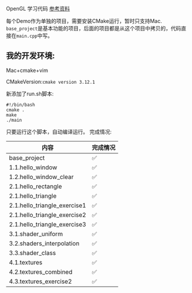 OpenGL 学习代码
[参考资料](https://learnopengl-cn.github.io/)

每个Demo作为单独的项目，需要安装CMake运行，暂时只支持Mac.
`base_project`是基本功能的项目，后面的项目都是从这个项目中拷贝的，代码直接在`main.cpp`中写。
## 我的开发环境:
Mac+cmake+vim

CMakeVersion:`cmake version 3.12.1`

新添加了run.sh脚本:
```shell
#!/bin/bash
cmake .
make
./main
```
只要运行这个脚本，自动编译运行。
完成情况:

| 内容 | 完成情况 |
|------|----------|
| base_project | ✅ |
| 1.1.hello_window | ✅ |
| 1.2.hello_window_clear | ✅ |
|2.1.hello_rectangle| ✅ |
|2.1.hello_triangle| ✅ |
|2.1.hello_triangle_exercise1| ✅ |
|2.1.hello_triangle_exercise2| ✅ |
|2.1.hello_triangle_exercise3| ✅ |
|3.1.shader_uniform| ✅ |
|3.2.shaders_interpolation| ✅ |
|3.3.shader_class| ✅ |
|4.1.textures| ✅ |
|4.2.textures_combined| ✅ |
|4.3.textures_exercise2| ✅ |

